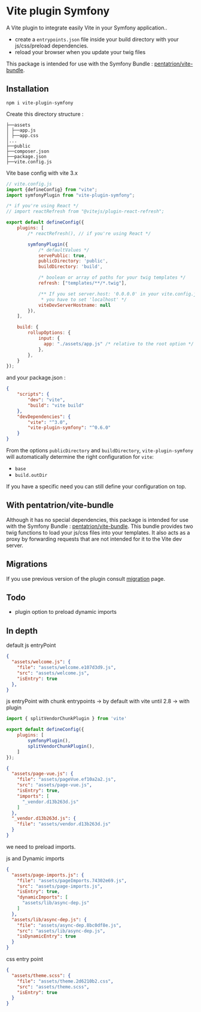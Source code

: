 # Vite plugin Symfony

A Vite plugin to integrate easily Vite in your Symfony application..

- create a `entrypoints.json` file inside your build directory with your js/css/preload dependencies.
- reload your browser when you update your twig files

This package is intended for use with the Symfony Bundle : [pentatrion/vite-bundle](https://github.com/lhapaipai/vite-bundle).

## Installation

```console
npm i vite-plugin-symfony
```

Create this directory structure :
```
├──assets
│ ├──app.js
│ ├──app.css
│...
├──public
├──composer.json
├──package.json
├──vite.config.js
```

Vite base config with vite 3.x

```js
// vite.config.js
import {defineConfig} from "vite";
import symfonyPlugin from "vite-plugin-symfony";

/* if you're using React */
// import reactRefresh from "@vitejs/plugin-react-refresh";

export default defineConfig({
    plugins: [
        /* reactRefresh(), // if you're using React */

        symfonyPlugin({
            /* defaultValues */
            servePublic: true,
            publicDirectory: 'public',
            buildDirectory: 'build',

            /* boolean or array of paths for your twig templates */
            refresh: ["templates/**/*.twig"],

            /** If you set server.host: '0.0.0.0' in your vite.config.js
             * you have to set 'localhost' */
            viteDevServerHostname: null
        }),
    ],

    build: {
        rollupOptions: {
            input: {
              app: "./assets/app.js" /* relative to the root option */
            },
        },
    }
});
```

and your package.json :
```json
{
    "scripts": {
        "dev": "vite",
        "build": "vite build"
    },
    "devDependencies": {
        "vite": "^3.0",
        "vite-plugin-symfony": "^0.6.0"
    }
}
```
From the options `publicDirectory` and `buildDirectory`, `vite-plugin-symfony` will automatically determine the right configuration for `vite`:

- `base`
- `build.outDir`

If you have a specific need you can still define your configuration on top.


## With pentatrion/vite-bundle

Although it has no special dependencies, this package is intended for use with the Symfony Bundle : [pentatrion/vite-bundle](https://github.com/lhapaipai/vite-bundle). This bundle provides two twig functions to load your js/css files into your templates. It also acts as a proxy by forwarding requests that are not intended for it to the Vite dev server.

## Migrations

If you use previous version of the plugin consult [migration](migration.md) page.

## Todo

- plugin option to preload dynamic imports


## In depth

default js entryPoint

```json
{
  "assets/welcome.js": {
    "file": "assets/welcome.e107d3d9.js",
    "src": "assets/welcome.js",
    "isEntry": true
  },
}
```

js entryPoint with chunk entrypoints 
    -> by default with vite until 2.8
    -> with plugin 

```js
import { splitVendorChunkPlugin } from 'vite'

export default defineConfig({
    plugins: [
        symfonyPlugin(),
        splitVendorChunkPlugin(),
    ]
});
```

```json
{
  "assets/page-vue.js": {
    "file": "assets/pageVue.ef10a2a2.js",
    "src": "assets/page-vue.js",
    "isEntry": true,
    "imports": [
      "_vendor.d13b263d.js"
    ]
  },
  "_vendor.d13b263d.js": {
    "file": "assets/vendor.d13b263d.js"
  }
}
```
we need to preload imports.

js and Dynamic imports
```json
{
  "assets/page-imports.js": {
    "file": "assets/pageImports.74302e69.js",
    "src": "assets/page-imports.js",
    "isEntry": true,
    "dynamicImports": [
      "assets/lib/async-dep.js"
    ]
  },
  "assets/lib/async-dep.js": {
    "file": "assets/async-dep.8bc0df8e.js",
    "src": "assets/lib/async-dep.js",
    "isDynamicEntry": true
  }
}
```

css entry point
```json
{
  "assets/theme.scss": {
    "file": "assets/theme.2d6210b2.css",
    "src": "assets/theme.scss",
    "isEntry": true
  }
}
```
